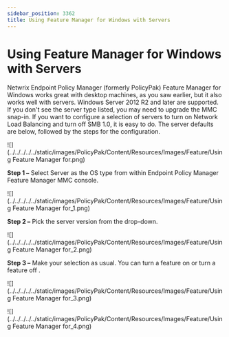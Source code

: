```yaml
---
sidebar_position: 3362
title: Using Feature Manager for Windows with Servers
---
```


# Using Feature Manager for Windows with Servers

Netwrix Endpoint Policy Manager (formerly PolicyPak) Feature Manager for Windows works great with desktop machines, as you saw earlier, but it also works well with servers. Windows Server 2012 R2 and later are supported. If you don't see the server type listed, you may need to upgrade the MMC snap-in. If you want to configure a selection of servers to turn on Network Load Balancing and turn off SMB 1.0, it is easy to do. The server defaults are below, followed by the steps for the configuration.

![](../../../../../static/images/PolicyPak/Content/Resources/Images/Feature/Using Feature Manager for.png)

**Step 1 –** Select Server as the OS type from within Endpoint Policy Manager Feature Manager MMC console.

![](../../../../../static/images/PolicyPak/Content/Resources/Images/Feature/Using Feature Manager for_1.png)

**Step 2 –** Pick the server version from the drop-down.

![](../../../../../static/images/PolicyPak/Content/Resources/Images/Feature/Using Feature Manager for_2.png)

**Step 3 –** Make your selection as usual. You can turn a feature on or turn a feature off .

![](../../../../../static/images/PolicyPak/Content/Resources/Images/Feature/Using Feature Manager for_3.png)

![](../../../../../static/images/PolicyPak/Content/Resources/Images/Feature/Using Feature Manager for_4.png)